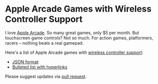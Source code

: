 # Apple Arcade Games with Wireless Controller Support

I love <a href="https://www.apple.com/apple-arcade/" target="_blank">Apple Arcade</a>. So many great games, only $5 per month. But touchscreen game controls? Not so much. For action games, platformers, racers – nothing beats a real gamepad.

Here's a list of Apple Arcade games with <a href="https://support.apple.com/en-us/HT210414" target="_blank">wireless controller support</a>:

* <a href="https://github.com/jamesfmackenzie/apple-arcade-games-with-controller-support/blob/main/apple-arcade-games-with-controller-support.json" target="_blank">JSON format</a>
* <a href="https://www.jamesfmackenzie.com/apple-arcade-games-with-controller-support/" target="_blank">Bulleted list with hyperlinks</a>

Please suggest updates via <a href="https://guides.github.com/activities/hello-world/#pr" target="_blank">pull request</a>.
